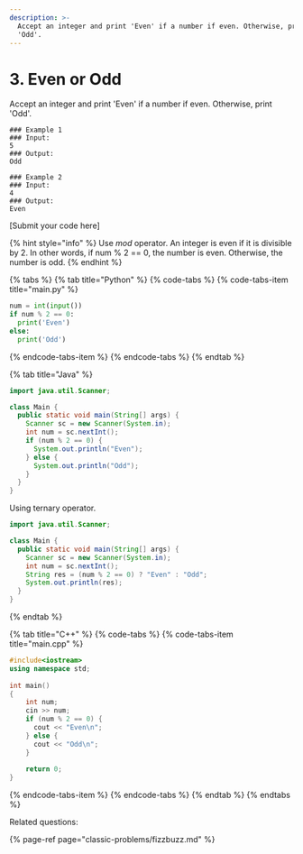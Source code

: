 ```yaml
---
description: >-
  Accept an integer and print 'Even' if a number if even. Otherwise, print
  'Odd'.
---
```


# 3. Even or Odd

Accept an integer and print 'Even' if a number if even. Otherwise, print 'Odd'.

```text
### Example 1
### Input:
5
### Output: 
Odd

### Example 2
### Input:
4
### Output: 
Even

```

\[Submit your code here\]

{% hint style="info" %}
Use _mod_ operator. An integer is even if it is divisible by 2. In other words, if num % 2 == 0, the number is even. Otherwise, the number is odd.
{% endhint %}

{% tabs %}
{% tab title="Python" %}
{% code-tabs %}
{% code-tabs-item title="main.py" %}
```python
num = int(input())
if num % 2 == 0:
  print('Even')
else:
  print('Odd')
```
{% endcode-tabs-item %}
{% endcode-tabs %}
{% endtab %}

{% tab title="Java" %}
```java
import java.util.Scanner; 

class Main {
  public static void main(String[] args) {
    Scanner sc = new Scanner(System.in);
    int num = sc.nextInt();
    if (num % 2 == 0) {
      System.out.println("Even");
    } else {
      System.out.println("Odd");
    }
  }
}
```

Using ternary operator.

```java
import java.util.Scanner; 

class Main {
  public static void main(String[] args) {
    Scanner sc = new Scanner(System.in);
    int num = sc.nextInt();
    String res = (num % 2 == 0) ? "Even" : "Odd";
    System.out.println(res);
  }
}
```
{% endtab %}

{% tab title="C++" %}
{% code-tabs %}
{% code-tabs-item title="main.cpp" %}
```cpp
#include<iostream> 
using namespace std; 
  
int main() 
{ 
    int num; 
    cin >> num; 
    if (num % 2 == 0) {
      cout << "Even\n";
    } else {
      cout << "Odd\n";
    }
      
    return 0; 
} 

```
{% endcode-tabs-item %}
{% endcode-tabs %}
{% endtab %}
{% endtabs %}



Related questions:

{% page-ref page="classic-problems/fizzbuzz.md" %}



